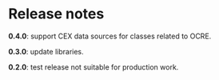 # Release notes

**0.4.0**: support CEX data sources for classes related to OCRE.

**0.3.0**:  update libraries.

**0.2.0**:  test release not suitable for production work.
